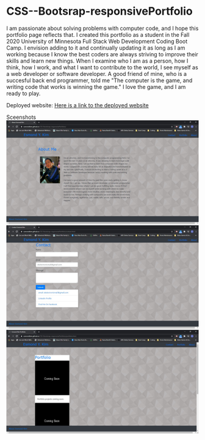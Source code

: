 # CSS--Bootsrap-responsivePortfolio

I am passionate about solving problems with computer code, and I hope this portfolio page reflects that.
I created this portfolio as a student in the Fall 2020 University of Minnesota Full Stack Web Development Coding Boot Camp.  I envision adding to it and continually updating it as long as I am working because I know the best coders are always striving to improve their skills and learn new things.
When I examine who I am as a person, how I think, how I work, and what I want to contribute to the world, I see myself as a web developer or software developer.  A good friend of mine, who is a succesful back end programmer, told me "The computer is the game, and writing code that works is winning the game."  I love the game, and I am ready to play. 

Deployed website:
[Here is a link to the deployed website](https://esmondkim.github.io/CSS-Bootstrap-responsivePortfolio/) 

Sceenshots
![And a screenshot](/Assets/Images/index.jpg)
![And a screenshot](/Assets/Images/contact.jpg)
![And a screenshot](/Assets/Images/portfolio.jpg)
